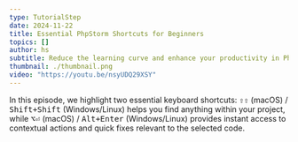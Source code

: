 ```yaml
---
type: TutorialStep
date: 2024-11-22
title: Essential PhpStorm Shortcuts for Beginners
topics: []
author: hs
subtitle: Reduce the learning curve and enhance your productivity in PhpStorm from day one.
thumbnail: ./thumbnail.png
video: "https://youtu.be/nsyUDQ29XSY"
---
```


In this episode, we highlight two essential keyboard shortcuts: <kbd>⇧⇧</kbd> (macOS) / <kbd>Shift+Shift</kbd> (Windows/Linux) helps you find anything within your project, while <kbd>⌥⏎</kbd> (macOS) / <kbd>Alt+Enter</kbd> (Windows/Linux) provides instant access to contextual actions and quick fixes relevant to the selected code.
